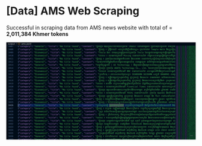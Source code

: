 # [Data] AMS Web Scraping

Successful in scraping data from AMS news website with total of = **2,011,384 Khmer tokens**

![Image](../images/data/3.png)
